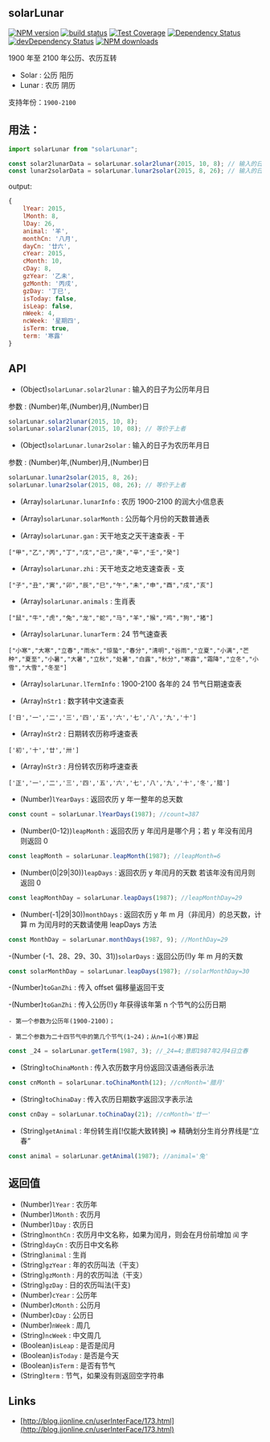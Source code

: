 ## solarLunar

[![NPM version][npm-image]][npm-url]
[![build status][travis-image]][travis-url]
[![Test Coverage][coveralls-image]][coveralls-url]
[![Dependency Status][dep-image]][dep-url]
[![devDependency Status][devdep-image]][devdep-url]
[![NPM downloads][downloads-image]][npm-url]

[npm-image]: http://img.shields.io/npm/v/solarlunar.svg?style=flat-square
[npm-url]: https://www.npmjs.com/package/solarlunar
[travis-image]: https://img.shields.io/travis/yize/solarlunar.svg?style=flat-square
[travis-url]: https://travis-ci.org/yize/solarlunar
[coveralls-image]: https://img.shields.io/coveralls/yize/solarlunar.svg?style=flat-square
[coveralls-url]: https://coveralls.io/r/yize/solarlunar?branch=master
[dep-image]: http://img.shields.io/david/yize/solarlunar.svg?style=flat-square
[dep-url]: https://david-dm.org/yize/solarlunar
[devdep-image]: http://img.shields.io/david/dev/yize/solarlunar.svg?style=flat-square
[devdep-url]: https://david-dm.org/yize/solarlunar#info=devDependencies
[downloads-image]: https://img.shields.io/npm/dm/solarlunar.svg

1900 年至 2100 年公历、农历互转

* Solar : 公历 阳历
* Lunar : 农历 阴历

支持年份：`1900-2100`

## 用法：

```js
import solarLunar from "solarLunar";

const solar2lunarData = solarLunar.solar2lunar(2015, 10, 8); // 输入的日子为公历
const lunar2solarData = solarLunar.lunar2solar(2015, 8, 26); // 输入的日子为农历
```

output:

```js
{
    lYear: 2015,
    lMonth: 8,
    lDay: 26,
    animal: '羊',
    monthCn: '八月',
    dayCn: '廿六',
    cYear: 2015,
    cMonth: 10,
    cDay: 8,
    gzYear: '乙未',
    gzMonth: '丙戌',
    gzDay: '丁巳',
    isToday: false,
    isLeap: false,
    nWeek: 4,
    ncWeek: '星期四',
    isTerm: true,
    term: '寒露'
}
```

## API

* (Object)`solarLunar.solar2lunar` : 输入的日子为公历年月日

参数 : (Number)年,(Number)月,(Number)日

```js
solarLunar.solar2lunar(2015, 10, 8);
solarLunar.solar2lunar(2015, 10, 08); // 等价于上者
```

* (Object)`solarLunar.lunar2solar` : 输入的日子为农历年月日

参数 : (Number)年,(Number)月,(Number)日

```js
solarLunar.lunar2solar(2015, 8, 26);
solarLunar.lunar2solar(2015, 08, 26); // 等价于上者
```

* (Array)`solarLunar.lunarInfo` : 农历 1900-2100 的润大小信息表

* (Array)`solarLunar.solarMonth` : 公历每个月份的天数普通表

* (Array)`solarLunar.gan` : 天干地支之天干速查表 - 干

`["甲","乙","丙","丁","戊","己","庚","辛","壬","癸"]`

* (Array)`solarLunar.zhi` : 天干地支之地支速查表 - 支

`["子","丑","寅","卯","辰","巳","午","未","申","酉","戌","亥"]`

* (Array)`solarLunar.animals` : 生肖表

`["鼠","牛","虎","兔","龙","蛇","马","羊","猴","鸡","狗","猪"]`

* (Array)`solarLunar.lunarTerm` : 24 节气速查表

`["小寒","大寒","立春","雨水","惊蛰","春分","清明","谷雨","立夏","小满","芒种","夏至","小暑","大暑","立秋","处暑","白露","秋分","寒露","霜降","立冬","小雪","大雪","冬至"]`

* (Array)`solarLunar.lTermInfo` : 1900-2100 各年的 24 节气日期速查表

* (Array)`nStr1` : 数字转中文速查表

`['日','一','二','三','四','五','六','七','八','九','十']`

* (Array)`nStr2` : 日期转农历称呼速查表

`['初','十','廿','卅']`

* (Array)`nStr3` : 月份转农历称呼速查表

`['正','一','二','三','四','五','六','七','八','九','十','冬','腊']`

* (Number)`lYearDays` : 返回农历 y 年一整年的总天数

```js
const count = solarLunar.lYearDays(1987); //count=387
```

* (Number(0-12))`leapMonth` : 返回农历 y 年闰月是哪个月；若 y 年没有闰月 则返回 0

```js
const leapMonth = solarLunar.leapMonth(1987); //leapMonth=6
```

* (Number(0|29|30))`leapDays` : 返回农历 y 年闰月的天数 若该年没有闰月则返回 0

```js
const leapMonthDay = solarLunar.leapDays(1987); //leapMonthDay=29
```

* (Number(-1|29|30))`monthDays` : 返回农历 y 年 m 月（非闰月）的总天数，计算 m 为闰月时的天数请使用 leapDays 方法

```js
const MonthDay = solarLunar.monthDays(1987, 9); //MonthDay=29
```

-(Number (-1、28、29、30、31))`solarDays` : 返回公历(!)y 年 m 月的天数

```js
const solarMonthDay = solarLunar.leapDays(1987); //solarMonthDay=30
```

-(Number)`toGanZhi` : 传入 offset 偏移量返回干支

-(Number)`toGanZhi` : 传入公历(!)y 年获得该年第 n 个节气的公历日期

    - 第一个参数为公历年(1900-2100)；

    - 第二个参数为二十四节气中的第几个节气(1~24)；从n=1(小寒)算起

```js
const _24 = solarLunar.getTerm(1987, 3); //_24=4;意即1987年2月4日立春
```

* (String)`toChinaMonth` : 传入农历数字月份返回汉语通俗表示法

```js
const cnMonth = solarLunar.toChinaMonth(12); //cnMonth='腊月'
```

* (String)`toChinaDay` : 传入农历日期数字返回汉字表示法

```js
const cnDay = solarLunar.toChinaDay(21); //cnMonth='廿一'
```

* (String)`getAnimal` : 年份转生肖[!仅能大致转换] => 精确划分生肖分界线是“立春”

```js
const animal = solarLunar.getAnimal(1987); //animal='兔'
```

## 返回值

* (Number)`lYear` : 农历年
* (Number)`lMonth` : 农历月
* (Number)`lDay` : 农历日
* (String)`monthCn` : 农历月中文名称，如果为闰月，则会在月份前增加 `闰` 字
* (String)`dayCn` : 农历日中文名称
* (String)`animal` : 生肖
* (String)`gzYear` : 年的农历叫法（干支）
* (String)`gzMonth` : 月的农历叫法（干支）
* (String)`gzDay` : 日的农历叫法(干支)
* (Number)`cYear` : 公历年
* (Number)`cMonth` : 公历月
* (Number)`cDay` : 公历日
* (Number)`nWeek` : 周几
* (String)`ncWeek` : 中文周几
* (Boolean)`isLeap` : 是否是闰月
* (Boolean)`isToday` : 是否是今天
* (Boolean)`isTerm` : 是否有节气
* (String)`term` : 节气，如果没有则返回空字符串

## Links

* [http://blog.jjonline.cn/userInterFace/173.html](http://blog.jjonline.cn/userInterFace/173.html)
